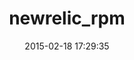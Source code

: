 ---
layout: post
title:  "newrelic_rpm"
repo:   "newrelic/rpm"
date:   2015-02-18 17:29:35
gemurl: http://www.github.com/newrelic/rpm
---